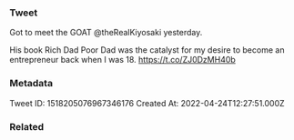 ### Tweet
Got to meet the GOAT @theRealKiyosaki yesterday.

His book Rich Dad Poor Dad was the catalyst for my desire to become an entrepreneur back when I was 18. https://t.co/ZJ0DzMH40b

### Metadata
Tweet ID: 1518205076967346176
Created At: 2022-04-24T12:27:51.000Z

### Related

